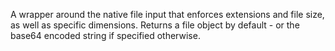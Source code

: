 A wrapper around the native file input that enforces extensions and file size, as well as specific dimensions. Returns a file object by default - or the base64 encoded string if specified otherwise.
